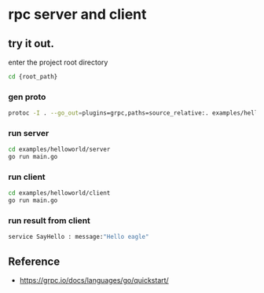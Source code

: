 # rpc server and client

## try it out.

enter the project root directory

```bash
cd {root_path}
```


### gen proto

```bash
protoc -I . --go_out=plugins=grpc,paths=source_relative:. examples/helloworld/protos/greeter.proto
```

### run server

```bash
cd examples/helloworld/server
go run main.go
```

### run client

```bash
cd examples/helloworld/client
go run main.go
```

### run result from client

```bash
service SayHello : message:"Hello eagle"
```

## Reference

- https://grpc.io/docs/languages/go/quickstart/